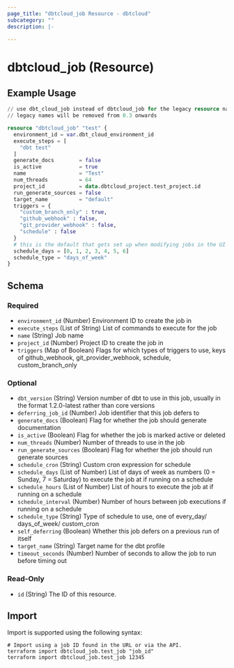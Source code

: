 ```yaml
---
page_title: "dbtcloud_job Resource - dbtcloud"
subcategory: ""
description: |-
  
---
```


# dbtcloud_job (Resource)




## Example Usage

```terraform
// use dbt_cloud_job instead of dbtcloud_job for the legacy resource names
// legacy names will be removed from 0.3 onwards

resource "dbtcloud_job" "test" {
  environment_id = var.dbt_cloud_environment_id
  execute_steps = [
    "dbt test"
  ]
  generate_docs        = false
  is_active            = true
  name                 = "Test"
  num_threads          = 64
  project_id           = data.dbtcloud_project.test_project.id
  run_generate_sources = false
  target_name          = "default"
  triggers = {
    "custom_branch_only" : true,
    "github_webhook" : false,
    "git_provider_webhook" : false,
    "schedule" : false
  }
  # this is the default that gets set up when modifying jobs in the UI
  schedule_days = [0, 1, 2, 3, 4, 5, 6]
  schedule_type = "days_of_week"
}
```

<!-- schema generated by tfplugindocs -->
## Schema

### Required

- `environment_id` (Number) Environment ID to create the job in
- `execute_steps` (List of String) List of commands to execute for the job
- `name` (String) Job name
- `project_id` (Number) Project ID to create the job in
- `triggers` (Map of Boolean) Flags for which types of triggers to use, keys of github_webhook, git_provider_webhook, schedule, custom_branch_only

### Optional

- `dbt_version` (String) Version number of dbt to use in this job, usually in the format 1.2.0-latest rather than core versions
- `deferring_job_id` (Number) Job identifier that this job defers to
- `generate_docs` (Boolean) Flag for whether the job should generate documentation
- `is_active` (Boolean) Flag for whether the job is marked active or deleted
- `num_threads` (Number) Number of threads to use in the job
- `run_generate_sources` (Boolean) Flag for whether the job should run generate sources
- `schedule_cron` (String) Custom cron expression for schedule
- `schedule_days` (List of Number) List of days of week as numbers (0 = Sunday, 7 = Saturday) to execute the job at if running on a schedule
- `schedule_hours` (List of Number) List of hours to execute the job at if running on a schedule
- `schedule_interval` (Number) Number of hours between job executions if running on a schedule
- `schedule_type` (String) Type of schedule to use, one of every_day/ days_of_week/ custom_cron
- `self_deferring` (Boolean) Whether this job defers on a previous run of itself
- `target_name` (String) Target name for the dbt profile
- `timeout_seconds` (Number) Number of seconds to allow the job to run before timing out

### Read-Only

- `id` (String) The ID of this resource.

## Import

Import is supported using the following syntax:

```shell
# Import using a job ID found in the URL or via the API.
terraform import dbtcloud_job.test_job "job_id"
terraform import dbtcloud_job.test_job 12345
```
